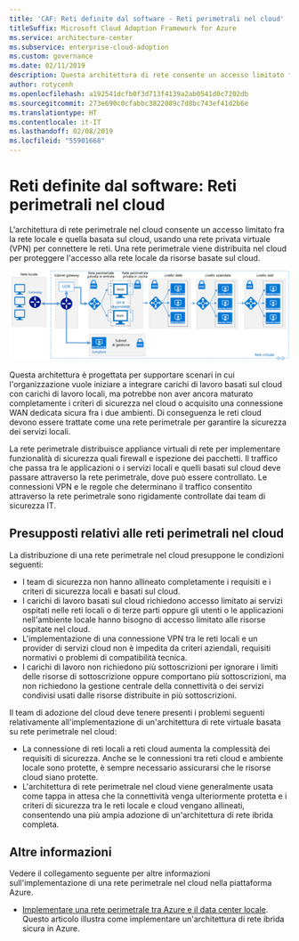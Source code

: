 ```yaml
---
title: 'CAF: Reti definite dal software - Reti perimetrali nel cloud'
titleSuffix: Microsoft Cloud Adoption Framework for Azure
ms.service: architecture-center
ms.subservice: enterprise-cloud-adoption
ms.custom: governance
ms.date: 02/11/2019
description: Questa architettura di rete consente un accesso limitato fra la rete locale e quella basata sul cloud
author: rotycenh
ms.openlocfilehash: a192541dcfb0f3d713f4139a2ab0541d0c7202db
ms.sourcegitcommit: 273e690c0cfabbc3822089c7d8bc743ef41d2b6e
ms.translationtype: HT
ms.contentlocale: it-IT
ms.lasthandoff: 02/08/2019
ms.locfileid: "55901668"
---
```

# <a name="software-defined-networks-cloud-dmz"></a>Reti definite dal software: Reti perimetrali nel cloud

L'architettura di rete perimetrale nel cloud consente un accesso limitato fra la rete locale e quella basata sul cloud, usando una rete privata virtuale (VPN) per connettere le reti. Una rete perimetrale viene distribuita nel cloud per proteggere l'accesso alla rete locale da risorse basate sul cloud.

![Architettura di rete ibrida sicura](../../../reference-architectures/dmz/images/dmz-private.png)

Questa architettura è progettata per supportare scenari in cui l'organizzazione vuole iniziare a integrare carichi di lavoro basati sul cloud con carichi di lavoro locali, ma potrebbe non aver ancora maturato completamente i criteri di sicurezza nel cloud o acquisito una connessione WAN dedicata sicura fra i due ambienti. Di conseguenza le reti cloud devono essere trattate come una rete perimetrale per garantire la sicurezza dei servizi locali.

La rete perimetrale distribuisce appliance virtuali di rete per implementare funzionalità di sicurezza quali firewall e ispezione dei pacchetti. Il traffico che passa tra le applicazioni o i servizi locali e quelli basati sul cloud deve passare attraverso la rete perimetrale, dove può essere controllato. Le connessioni VPN e le regole che determinano il traffico consentito attraverso la rete perimetrale sono rigidamente controllate dai team di sicurezza IT.

## <a name="cloud-dmz-assumptions"></a>Presupposti relativi alle reti perimetrali nel cloud

La distribuzione di una rete perimetrale nel cloud presuppone le condizioni seguenti:

- I team di sicurezza non hanno allineato completamente i requisiti e i criteri di sicurezza locali e basati sul cloud.
- I carichi di lavoro basati sul cloud richiedono accesso limitato ai servizi ospitati nelle reti locali o di terze parti oppure gli utenti o le applicazioni nell'ambiente locale hanno bisogno di accesso limitato alle risorse ospitate nel cloud.
- L'implementazione di una connessione VPN tra le reti locali e un provider di servizi cloud non è impedita da criteri aziendali, requisiti normativi o problemi di compatibilità tecnica.
- I carichi di lavoro non richiedono più sottoscrizioni per ignorare i limiti delle risorse di sottoscrizione oppure comportano più sottoscrizioni, ma non richiedono la gestione centrale della connettività o dei servizi condivisi usati dalle risorse distribuite in più sottoscrizioni.

Il team di adozione del cloud deve tenere presenti i problemi seguenti relativamente all'implementazione di un'architettura di rete virtuale basata su rete perimetrale nel cloud:

- La connessione di reti locali a reti cloud aumenta la complessità dei requisiti di sicurezza. Anche se le connessioni tra reti cloud e ambiente locale sono protette, è sempre necessario assicurarsi che le risorse cloud siano protette.
- L'architettura di rete perimetrale nel cloud viene generalmente usata come tappa in attesa che la connettività venga ulteriormente protetta e i criteri di sicurezza tra le reti locale e cloud vengano allineati, consentendo una più ampia adozione di un'architettura di rete ibrida completa.

## <a name="learn-more"></a>Altre informazioni

Vedere il collegamento seguente per altre informazioni sull'implementazione di una rete perimetrale nel cloud nella piattaforma Azure.

- [Implementare una rete perimetrale tra Azure e il data center locale](../../../reference-architectures/dmz/secure-vnet-hybrid.md). Questo articolo illustra come implementare un'architettura di rete ibrida sicura in Azure.
